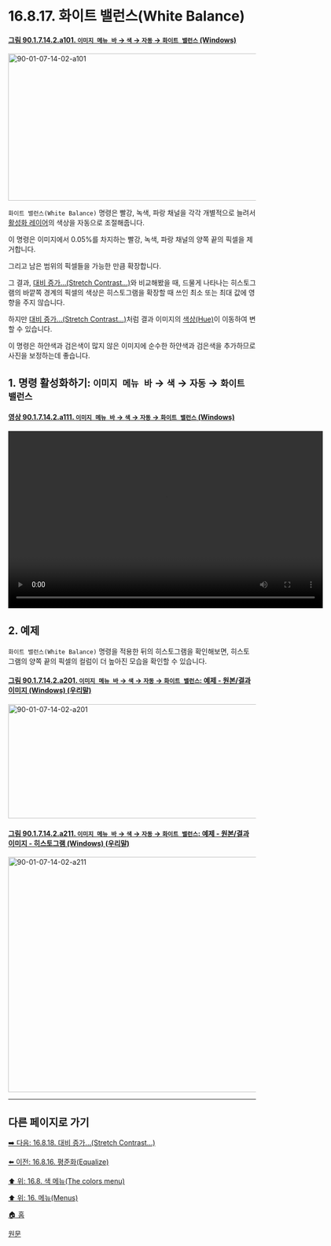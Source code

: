 # 16.8.17. 화이트 밸런스(White Balance)

<a id="90-01-07-14-02-a101"></a>

#### [그림 90.1.7.14.2.a101. `이미지 메뉴 바` → `색` → `자동` → `화이트 밸런스` (Windows)](./90-01-07-14-02-white_balance.md#90-01-07-14-02-a101)
<img width="556" height="299" alt="90-01-07-14-02-a101" src="https://github.com/user-attachments/assets/af9c572d-9031-414d-8813-fd808f769785" />

`화이트 밸런스(White Balance)` 명령은 빨강, 녹색, 파랑 채널을 각각 개별적으로 늘려서 [활성화 레이어](./19-glossaryx-active_layer.md)의 색상을 자동으로 조절해줍니다.

이 명령은 이미지에서 0.05%를 차지하는 빨강, 녹색, 파랑 채널의 양쪽 끝의 픽셀을 제거합니다.

그리고 남은 범위의 픽셀들을 가능한 만큼 확장합니다.

그 결과, [대비 증가…(Stretch Contrast…)](./16-08-18-stretch-contrast.md)와 비교해봤을 때, 드물게 나타나는 히스토그램의 바깥쪽 경계의 픽셀의 색상은 히스토그램을 확장할 때 쓰인 최소 또는 최대 값에 영향을 주지 않습니다.

하지만 [대비 증가…(Stretch Contrast…)](./16-08-18-stretch-contrast.md)처럼 결과 이미지의 [색상(Hue)](./19-glossaryx-hue.md)이 이동하여 변할 수 있습니다.

이 명령은 하얀색과 검은색이 많지 않은 이미지에 순수한 하얀색과 검은색을 추가하므로 사진을 보정하는데 좋습니다.

<a id="16-08-17-s1"></a>

## 1. 명령 활성화하기: `이미지 메뉴 바` → `색` → `자동` → `화이트 밸런스`

<a id="90-01-07-14-02-a111"></a>

#### [영상 90.1.7.14.2.a111. `이미지 메뉴 바` → `색` → `자동` → `화이트 밸런스` (Windows)](./90-01-07-14-02-white_balance.md#90-01-07-14-02-a111)
<video controls="controls" width="640" height="360" src="https://github.com/user-attachments/assets/b8b796e7-18bc-4eb6-84df-f1c9b6b4c2f1"></video>

<a id="16-08-17-s2"></a>

## 2. 예제

`화이트 밸런스(White Balance)` 명령을 적용한 뒤의 히스토그램을 확인해보면, 히스토그램의 양쪽 끝의 픽셀의 컬럼이 더 높아진 모습을 확인할 수 있습니다.

<a id="90-01-07-14-02-a201"></a>

#### [그림 90.1.7.14.2.a201. `이미지 메뉴 바` → `색` → `자동` → `화이트 밸런스`: 예제 - 원본/결과 이미지 (Windows) (우리말)](./90-01-07-14-02-white_balance.md#90-01-07-14-02-a201)
<img width="640" height="232" alt="90-01-07-14-02-a201" src="https://github.com/user-attachments/assets/01431fba-d1de-4c31-8b49-a94077aaafb4" />

<a id="90-01-07-14-02-a211"></a>

#### [그림 90.1.7.14.2.a211. `이미지 메뉴 바` → `색` → `자동` → `화이트 밸런스`: 예제 - 원본/결과 이미지 - 히스토그램 (Windows) (우리말)](./90-01-07-14-02-white_balance.md#90-01-07-14-02-a211)
<img width="800" height="478" alt="90-01-07-14-02-a211" src="https://github.com/user-attachments/assets/a29b9a2e-7772-4a64-96b7-1cf320c81972" />

***

## 다른 페이지로 가기

[➡️ 다음: 16.8.18. 대비 증가…(Stretch Contrast…)](./16-08-18-stretch-contrast.md)

[⬅️ 이전: 16.8.16. 평준화(Equalize)](./16-08-16-equalize.md)

[⬆️ 위: 16.8. 색 메뉴(The colors menu)](./16-08-00-the-colors-menu.md)

[⬆️ 위: 16. 메뉴(Menus)](./16-00-menus.md)

[🏠 홈](./00-home.md)

[원문](https://docs.gimp.org/2.10/ko/gimp-layer-white-balance.html)